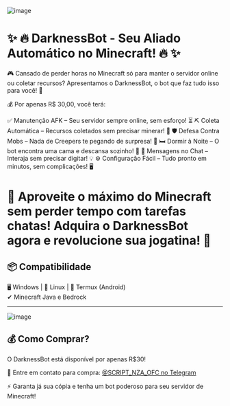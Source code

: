  ![image](https://github.com/user-attachments/assets/088d6e95-49f6-4801-87d0-5c2808381905)

# ✨ 🔥 DarknessBot - Seu Aliado Automático no Minecraft! 🔥 ✨

🎮 Cansado de perder horas no Minecraft só para manter o servidor online ou coletar recursos? Apresentamos o DarknessBot, o bot que faz tudo isso para você! 🚀

💰 Por apenas R$ 30,00, você terá:

✅ Manutenção AFK – Seu servidor sempre online, sem esforço! ⏳
⛏️ Coleta Automática – Recursos coletados sem precisar minerar! 💎
🛡️ Defesa Contra Mobs – Nada de Creepers te pegando de surpresa! 👾
🛏️ Dormir à Noite – O bot encontra uma cama e descansa sozinho! 🌙
💬 Mensagens no Chat – Interaja sem precisar digitar! 💡
⚙️ Configuração Fácil – Tudo pronto em minutos, sem complicações! 🖥️

# 🚀 Aproveite o máximo do Minecraft sem perder tempo com tarefas chatas! Adquira o DarknessBot agora e revolucione sua jogatina! 🌟

## 📦 Compatibilidade  
🖥️ Windows | 🐧 Linux | 📱 Termux (Android)  
✔ Minecraft Java e Bedrock  

---
![image](https://github.com/user-attachments/assets/6258e758-96e2-4c04-9b31-89971368b683)

## 💰 Como Comprar?  
O DarknessBot está disponível por apenas R$30!  

📲 Entre em contato para compra: [@SCRIPT_NZA_OFC no Telegram](https://t.me/SCRIPT_NZA_OFC)  

⚡ Garanta já sua cópia e tenha um bot poderoso para seu servidor de Minecraft!
